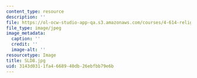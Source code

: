 ```yaml
---
content_type: resource
description: ''
file: https://ol-ocw-studio-app-qa.s3.amazonaws.com/courses/4-614-religious-architecture-and-islamic-cultures-fall-2002/3143d0311fa4668940db26ebfbb79e6b_SLD8.jpg
file_type: image/jpeg
image_metadata:
  caption: ''
  credit: ''
  image-alt: ''
resourcetype: Image
title: SLD8.jpg
uid: 3143d031-1fa4-6689-40db-26ebfbb79e6b
---
```

